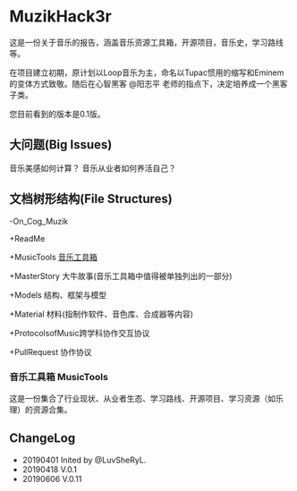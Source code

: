 # MuzikHack3r

这是一份关于音乐的报告，涵盖音乐资源工具箱，开源项目，音乐史，学习路线等。

在项目建立初期，原计划以Loop音乐为主，命名以Tupac惯用的缩写和Eminem的变体方式致敬。随后在心智黑客 @阳志平 老师的指点下，决定培养成一个黑客子类。

您目前看到的版本是0.1版。

## 大问题(Big Issues)

音乐美感如何计算？
音乐从业者如何养活自己？

## 文档树形结构(File Structures)

-On_Cog_Muzik

  +ReadMe

  +MusicTools [音乐工具箱](https://github.com/LuvSheRyL/MuzikHack3r/blob/master/MusicTools.md)
  
  +MasterStory 大牛故事(音乐工具箱中值得被单独列出的一部分)
  
  +Models 结构、框架与模型
  
  +Material 材料(指制作软件、音色库、合成器等内容)
  
  +ProtocolsofMusic跨学科协作交互协议
  
  +PullRequest 协作协议
  
### 音乐工具箱 MusicTools 

这是一份集合了行业现状、从业者生态、学习路线、开源项目、学习资源（如乐理）的资源合集。

## ChangeLog

- 20190401 Inited by @LuvSheRyL.
- 20190418 V.0.1
- 20190606 V.0.11
